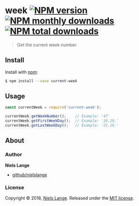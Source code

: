 # week [![NPM version](https://img.shields.io/npm/v/current-week.svg?style=flat)](https://www.npmjs.com/package/current-week) [![NPM monthly downloads](https://img.shields.io/npm/dm/current-week.svg?style=flat)](https://npmjs.org/package/current-week) [![NPM total downloads](https://img.shields.io/npm/dt/current-week.svg?style=flat)](https://npmjs.org/package/current-week)

> Get the current week number.

## Install

Install with [npm](https://www.npmjs.com/):

```sh
$ npm install --save current-week
```

## Usage

```js
const currentWeek = require('current-week');

currentWeek.getWeekNumber();    // Example: '47'
currentWeek.getFirstWeekDay();  // Example: '19.10.'
currentWeek.getLastWeekDay();   // Example: '25.10.'
```

## About

### Author

**Niels Lange**

* [github/nielslange](https://github.com/nielslange)

### License

Copyright © 2018, [Niels Lange](https://github.com/nielslange).
Released under the [MIT license](https://github.com/datetime/week/blob/master/LICENSE).
